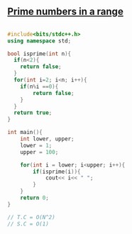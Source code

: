 ## [Prime numbers in a range](https://prepinsta.com/cpp-program/cpp-program-to-find-prime-numbers-in-a-given-range/)

```cpp

#include<bits/stdc++.h>
using namespace std;

bool isprime(int n){
  if(n<2){
    return false;
  }
  for(int i=2; i<n; i++){
    if(n%i ==0){
        return false;
    }
  }
  return true;
}

int main(){
    int lower, upper;
    lower = 1;
    upper = 100;

    for(int i = lower; i<upper; i++){
        if(isprime(i)){
            cout<< i<< " ";
        }
    }
    return 0;
}

// T.C = O(N^2)
// S.C = O(1)

```
